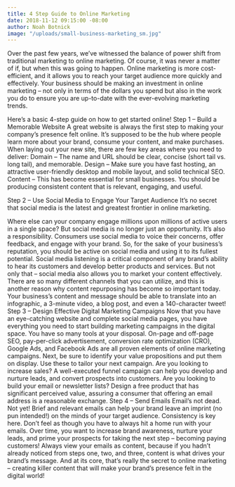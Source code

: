 ```yaml
---
title: 4 Step Guide to Online Marketing
date: 2018-11-12 09:15:00 -08:00
author: Noah Botnick
image: "/uploads/small-business-marketing_sm.jpg"
---
```


Over the past few years, we’ve witnessed the balance of power shift from traditional marketing to online marketing.
Of course, it was never a matter of if, but when this was going to happen.
Online marketing is more cost-efficient, and it allows you to reach your target audience more quickly and effectively.
Your business should be making an investment in online marketing – not only in terms of the dollars you spend but also in the work you do to ensure you are up-to-date with the ever-evolving marketing trends.

Here’s a basic 4-step guide on how to get started online!
Step 1 – Build a Memorable Website
A great website is always the first step to making your company’s presence felt online. It’s supposed to be the hub where people learn more about your brand, consume your content, and make purchases.
When laying out your new site, there are few key areas where you need to deliver:
Domain – The name and URL should be clear, concise (short tail vs. long tail), and memorable.
Design – Make sure you have fast hosting, an attractive user-friendly desktop and mobile layout, and solid technical SEO.
Content – This has become essential for small businesses. You should be producing consistent content that is relevant, engaging, and useful.

Step 2 – Use Social Media to Engage Your Target Audience
It’s no secret that social media is the latest and greatest frontier in online marketing.

Where else can your company engage millions upon millions of active users in a single space?
But social media is no longer just an opportunity. It’s also a responsibility.
Consumers use social media to voice their concerns, offer feedback, and engage with your brand. So, for the sake of your business’s reputation, you should be active on social media and using it to its fullest potential.
Social media listening is a critical component of any brand’s ability to hear its customers and develop better products and services.
But not only that – social media also allows you to market your content effectively. There are so many different channels that you can utilize, and this is another reason why content repurposing has become so important today.
Your business’s content and message should be able to translate into an infographic, a 3-minute video, a blog post, and even a 140-character tweet!
Step 3 – Design Effective Digital Marketing Campaigns
Now that you have an eye-catching website and complete social media pages, you have everything you need to start building marketing campaigns in the digital space.
You have so many tools at your disposal. On-page and off-page SEO, pay-per-click advertisement, conversion rate optimization (CRO), Google Ads, and Facebook Ads are all proven elements of online marketing campaigns.
Next, be sure to identify your value propositions and put them on display. Use these to tailor your next campaign.
Are you looking to increase sales? A well-executed funnel campaign can help you develop and nurture leads, and convert prospects into customers.
Are you looking to build your email or newsletter lists? Design a free product that has significant perceived value, assuring a consumer that offering an email address is a reasonable exchange.
Step 4 – Send Emails
Email’s not dead. Not yet!
Brief and relevant emails can help your brand leave an imprint (no pun intended!) on the minds of your target audience.
Consistency is key here. Don’t feel as though you have to always hit a home run with your emails. Over time, you want to increase brand awareness, nurture your leads, and prime your prospects for taking the next step – becoming paying customers!
Always view your emails as content, because if you hadn’t already noticed from steps one, two, and three, content is what drives your brand’s message.
And at its core, that’s really the secret to online marketing – creating killer content that will make your brand’s presence felt in the digital world!